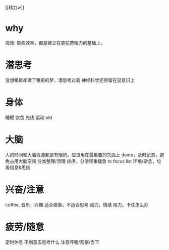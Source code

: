 [[精力w]]
# why
高效: 更高效率，都是建立在更花费精力的基础上。
# 潜思考
没想租房却做了租房的梦，潜思考过载
神经科学还停留在显意识上

# 身体
睡眠 饮食 光线 运动
old
# 大脑
人的时间和大脑资源都是有限的，应该用在最重要的东西上
dump，及时记录，避免占用大脑空间
分类整理/清理
排序，分清轻重缓急
to focus list
环境/杂念，垃圾信息&思维

# 兴奋/注意
coffee, 音乐，兴趣
适合做事，不适合思考
动力，情感
阻力，卡住怎么办

# 疲劳/随意
定时休息
不刻意去思考什么
注意呼吸/观察/当下

